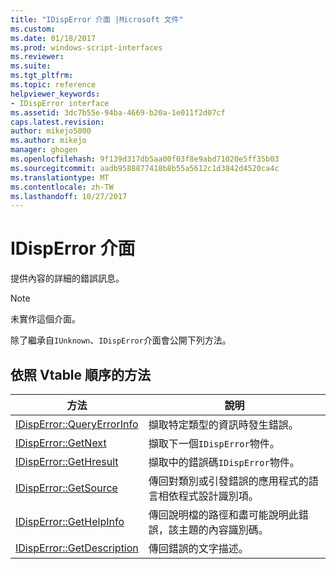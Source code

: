 ```yaml
---
title: "IDispError 介面 |Microsoft 文件"
ms.custom: 
ms.date: 01/18/2017
ms.prod: windows-script-interfaces
ms.reviewer: 
ms.suite: 
ms.tgt_pltfrm: 
ms.topic: reference
helpviewer_keywords:
- IDispError interface
ms.assetid: 3dc7b55e-94ba-4669-b20a-1e011f2d07cf
caps.latest.revision: 
author: mikejo5000
ms.author: mikejo
manager: ghogen
ms.openlocfilehash: 9f139d317db5aa00f03f8e9abd71020e5ff35b03
ms.sourcegitcommit: aadb9588877418b8b55a5612c1d3842d4520ca4c
ms.translationtype: MT
ms.contentlocale: zh-TW
ms.lasthandoff: 10/27/2017
---
```

# <a name="idisperror-interface"></a>IDispError 介面
提供內容的詳細的錯誤訊息。  
  
> [!NOTE]
>  未實作這個介面。  
  
 除了繼承自`IUnknown`、`IDispError`介面會公開下列方法。  
  
## <a name="methods-in-vtable-order"></a>依照 Vtable 順序的方法  
  
|方法|說明|  
|------------|-----------------|  
|[IDispError::QueryErrorInfo](../../winscript/reference/idisperror-queryerrorinfo.md)|擷取特定類型的資訊時發生錯誤。|  
|[IDispError::GetNext](../../winscript/reference/idisperror-getnext.md)|擷取下一個`IDispError`物件。|  
|[IDispError::GetHresult](../../winscript/reference/idisperror-gethresult.md)|擷取中的錯誤碼`IDispError`物件。|  
|[IDispError::GetSource](../../winscript/reference/idisperror-getsource.md)|傳回對類別或引發錯誤的應用程式的語言相依程式設計識別項。|  
|[IDispError::GetHelpInfo](../../winscript/reference/idisperror-gethelpinfo.md)|傳回說明檔的路徑和盡可能說明此錯誤，該主題的內容識別碼。|  
|[IDispError::GetDescription](../../winscript/reference/idisperror-getdescription.md)|傳回錯誤的文字描述。|